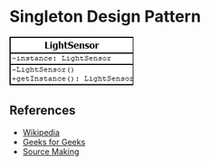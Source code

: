 # Singleton Design Pattern
![Pattern](https://github.com/Dreivko/ASO/blob/master/ASO/ASO/src/singleton/Singleton.png)

## References
  - [Wikipedia](https://en.wikipedia.org/wiki/Singleton_pattern)
  - [Geeks for Geeks](https://www.geeksforgeeks.org/singleton-design-pattern/)
  - [Source Making](https://sourcemaking.com/design_patterns/singleton)

